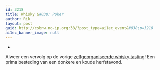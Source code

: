```yaml
---
id: 3218
title: Whisky &#038; Poker
author: Rik
layout: post
guid: http://csbnw.no-ip.org:38/?post_type=ai1ec_event&#038;p=3218
ai1ec_banner_image: null
---
```

-
Alweer een vervolg op de vorige [zelfgeorganiseerde whisky tasting][1]! Een prima besteding van een donkere en koude herfstavond.

 [1]: /?ai1ec_event=whisky-poker-3 "Whisky & Poker"
